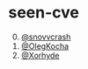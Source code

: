 seen-cve
==========

0. [@snovvcrash](https://github.com/snovvcrash "snovvcrash (Sam Freeside)")
1. [@OlegKocha](https://github.com/OlegKocha "OlegKocha")
2. [@Xorhyde](https://github.com/Xorhyde "Xorhyde")
